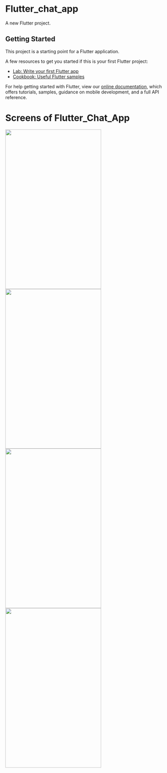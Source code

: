 # Flutter_chat_app

A new Flutter project.

## Getting Started

This project is a starting point for a Flutter application.

A few resources to get you started if this is your first Flutter project:

- [Lab: Write your first Flutter app](https://flutter.dev/docs/get-started/codelab)
- [Cookbook: Useful Flutter samples](https://flutter.dev/docs/cookbook)

For help getting started with Flutter, view our
[online documentation](https://flutter.dev/docs), which offers tutorials,
samples, guidance on mobile development, and a full API reference.

# Screens of Flutter_Chat_App
<img src="https://user-images.githubusercontent.com/56240820/96552200-dfa9af00-12cc-11eb-9138-01303acb6f46.jpg" height=500 width=300/>
<img src="https://user-images.githubusercontent.com/56240820/96552210-e2a49f80-12cc-11eb-9845-cdff7473fa29.jpg" height=500 width=300/>
</br>
<img src="https://user-images.githubusercontent.com/56240820/96552206-e1737280-12cc-11eb-9203-1df22ec51682.jpg" height=500 width=300/>
<img src="https://user-images.githubusercontent.com/56240820/96552208-e20c0900-12cc-11eb-8889-9cdd51fa66dd.jpg" height=500 width=300/>

